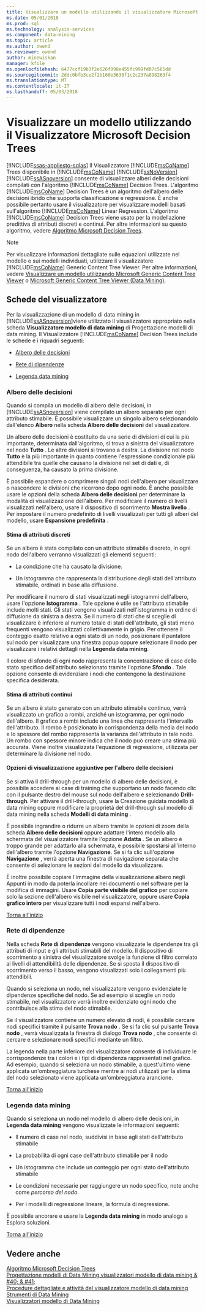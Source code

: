 ```yaml
---
title: Visualizzare un modello utilizzando il visualizzatore Microsoft Decision Trees | Documenti Microsoft
ms.date: 05/01/2018
ms.prod: sql
ms.technology: analysis-services
ms.component: data-mining
ms.topic: article
ms.author: owend
ms.reviewer: owend
author: minewiskan
manager: kfile
ms.openlocfilehash: 6477ccf19b3f2e626f098e455fc999fd07c565dd
ms.sourcegitcommit: 2ddc0bfb3ce2f2b160e3638f1c2c237a898263f4
ms.translationtype: MT
ms.contentlocale: it-IT
ms.lasthandoff: 05/03/2018
---
```

# <a name="browse-a-model-using-the-microsoft-tree-viewer"></a>Visualizzare un modello utilizzando il Visualizzatore Microsoft Decision Trees
[!INCLUDE[ssas-appliesto-sqlas](../../includes/ssas-appliesto-sqlas.md)]
  Il Visualizzatore [!INCLUDE[msCoName](../../includes/msconame-md.md)] Trees disponibile in [!INCLUDE[msCoName](../../includes/msconame-md.md)] [!INCLUDE[ssNoVersion](../../includes/ssnoversion-md.md)] [!INCLUDE[ssASnoversion](../../includes/ssasnoversion-md.md)] consente di visualizzare alberi delle decisioni compilati con l'algoritmo [!INCLUDE[msCoName](../../includes/msconame-md.md)] Decision Trees. L'algoritmo [!INCLUDE[msCoName](../../includes/msconame-md.md)] Decision Trees è un algoritmo dell'albero delle decisioni ibrido che supporta classificazione e regressione. È anche possibile pertanto usare il visualizzatore per visualizzare modelli basati sull'algoritmo [!INCLUDE[msCoName](../../includes/msconame-md.md)] Linear Regression. L'algoritmo [!INCLUDE[msCoName](../../includes/msconame-md.md)] Decision Trees viene usato per la modellazione predittiva di attributi discreti e continui. Per altre informazioni su questo algoritmo, vedere [Algoritmo Microsoft Decision Trees](../../analysis-services/data-mining/microsoft-decision-trees-algorithm.md).  
  
> [!NOTE]  
>  Per visualizzare informazioni dettagliate sulle equazioni utilizzate nel modello e sui modelli individuati, utilizzare il visualizzatore [!INCLUDE[msCoName](../../includes/msconame-md.md)] Generic Content Tree Viewer. Per altre informazioni, vedere [Visualizzare un modello utilizzando Microsoft Generic Content Tree Viewer](../../analysis-services/data-mining/browse-a-model-using-the-microsoft-generic-content-tree-viewer.md) o [Microsoft Generic Content Tree Viewer &#40;Data Mining&#41;](http://msdn.microsoft.com/library/751b4393-f6fd-48c1-bcef-bdca589ce34c).  
  
##  <a name="BKMK_TabsPanes"></a> Schede del visualizzatore  
 Per la visualizzazione di un modello di data mining in [!INCLUDE[ssASnoversion](../../includes/ssasnoversion-md.md)]viene utilizzato il visualizzatore appropriato nella scheda **Visualizzatore modello di data mining** di Progettazione modelli di data mining. Il Visualizzatore [!INCLUDE[msCoName](../../includes/msconame-md.md)] Decision Trees include le schede e i riquadri seguenti:  
  
-   [Albero delle decisioni](#BKMK_DecisionTree)  
  
-   [Rete di dipendenze](#BKMK_DependencyNetwork)  
  
-   [Legenda data mining](#BKMK_MiningLegend)  
  
###  <a name="BKMK_DecisionTree"></a> Albero delle decisioni  
 Quando si compila un modello di albero delle decisioni, in [!INCLUDE[ssASnoversion](../../includes/ssasnoversion-md.md)] viene compilato un albero separato per ogni attributo stimabile. È possibile visualizzare un singolo albero selezionandolo dall'elenco **Albero** nella scheda **Albero delle decisioni** del visualizzatore.  
  
 Un albero delle decisioni è costituito da una serie di divisioni di cui la più importante, determinata dall'algoritmo, si trova a sinistra del visualizzatore nel nodo **Tutto** . Le altre divisioni si trovano a destra. La divisione nel nodo **Tutto** è la più importante in quanto contiene l'espressione condizionale più attendibile tra quelle che causano la divisione nel set di dati e, di conseguenza, ha causato la prima divisione.  
  
 È possibile espandere o comprimere singoli nodi dell'albero per visualizzare o nascondere le divisioni che ricorrono dopo ogni nodo. È anche possibile usare le opzioni della scheda **Albero delle decisioni** per determinare la modalità di visualizzazione dell'albero. Per modificare il numero di livelli visualizzati nell'albero, usare il dispositivo di scorrimento **Mostra livello** . Per impostare il numero predefinito di livelli visualizzati per tutti gli alberi del modello, usare **Espansione predefinita** .  
  
#### <a name="predicting-discrete-attributes"></a>Stima di attributi discreti  
 Se un albero è stata compilato con un attributo stimabile discreto, in ogni nodo dell'albero verranno visualizzati gli elementi seguenti:  
  
-   La condizione che ha causato la divisione.  
  
-   Un istogramma che rappresenta la distribuzione degli stati dell'attributo stimabile, ordinati in base alla diffusione.  
  
 Per modificare il numero di stati visualizzati negli istogrammi dell'albero, usare l'opzione **Istogramma** . Tale opzione è utile se l'attributo stimabile include molti stati. Gli stati vengono visualizzati nell'istogramma in ordine di diffusione da sinistra a destra. Se il numero di stati che si sceglie di visualizzare è inferiore al numero totale di stati dell'attributo, gli stati meno frequenti vengono visualizzati collettivamente in grigio. Per ottenere il conteggio esatto relativo a ogni stato di un nodo, posizionare il puntatore sul nodo per visualizzare una finestra popup oppure selezionare il nodo per visualizzare i relativi dettagli nella **Legenda data mining**.  
  
 Il colore di sfondo di ogni nodo rappresenta la concentrazione di case dello stato specifico dell'attributo selezionato tramite l'opzione **Sfondo** . Tale opzione consente di evidenziare i nodi che contengono la destinazione specifica desiderata.  
  
#### <a name="predicting-continuous-attributes"></a>Stima di attributi continui  
 Se un albero è stato generato con un attributo stimabile continuo, verrà visualizzato un grafico a rombi, anziché un istogramma, per ogni nodo dell'albero. Il grafico a rombi include una linea che rappresenta l'intervallo dell'attributo. Il rombo è posizionato in corrispondenza della media del nodo e lo spessore del rombo rappresenta la varianza dell'attributo in tale nodo. Un rombo con spessore minore indica che il nodo può creare una stima più accurata. Viene inoltre visualizzata l'equazione di regressione, utilizzata per determinare la divisione nel nodo.  
  
#### <a name="additional-decision-tree-display-options"></a>Opzioni di visualizzazione aggiuntive per l'albero delle decisioni  
 Se si attiva il drill-through per un modello di albero delle decisioni, è possibile accedere ai case di training che supportano un nodo facendo clic con il pulsante destro del mouse sul nodo dell'albero e selezionando **Drill-through**. Per attivare il drill-through, usare la Creazione guidata modello di data mining oppure modificare la proprietà del drill-through sul modello di data mining nella scheda **Modelli di data mining** .  
  
 È possibile ingrandire o ridurre un albero tramite le opzioni di zoom della scheda **Albero delle decisioni** oppure adattare l'intero modello alla schermata del visualizzatore tramite l'opzione **Adatta** . Se un albero è troppo grande per adattarlo alla schermata, è possibile spostarsi all'interno dell'albero tramite l'opzione **Navigazione**. Se si fa clic sull'opzione **Navigazione** , verrà aperta una finestra di navigazione separata che consente di selezionare le sezioni del modello da visualizzare.  
  
 È inoltre possibile copiare l'immagine della visualizzazione albero negli Appunti in modo da poterla incollare nei documenti o nel software per la modifica di immagini. Usare **Copia parte visibile del grafico** per copiare solo la sezione dell'albero visibile nel visualizzatore, oppure usare **Copia grafico intero** per visualizzare tutti i nodi espansi nell'albero.  
  
 [Torna all'inizio](#BKMK_TabsPanes)  
  
###  <a name="BKMK_DependencyNetwork"></a> Rete di dipendenze  
 Nella scheda **Rete di dipendenze** vengono visualizzate le dipendenze tra gli attributi di input e gli attributi stimabili del modello. Il dispositivo di scorrimento a sinistra del visualizzatore svolge la funzione di filtro correlato ai livelli di attendibilità delle dipendenze. Se si sposta il dispositivo di scorrimento verso il basso, vengono visualizzati solo i collegamenti più attendibili.  
  
 Quando si seleziona un nodo, nel visualizzatore vengono evidenziate le dipendenze specifiche del nodo. Se ad esempio si sceglie un nodo stimabile, nel visualizzatore verrà inoltre evidenziato ogni nodo che contribuisce alla stima del nodo stimabile.  
  
 Se il visualizzatore contiene un numero elevato di nodi, è possibile cercare nodi specifici tramite il pulsante **Trova nodo** . Se si fa clic sul pulsante **Trova nodo** , verrà visualizzata la finestra di dialogo **Trova nodo** , che consente di cercare e selezionare nodi specifici mediante un filtro.  
  
 La legenda nella parte inferiore del visualizzatore consente di individuare le corrispondenze tra i colori e i tipi di dipendenza rappresentati nel grafico. Ad esempio, quando si seleziona un nodo stimabile, a quest'ultimo viene applicata un'ombreggiatura turchese mentre ai nodi utilizzati per la stima del nodo selezionato viene applicata un'ombreggiatura arancione.  
  
 [Torna all'inizio](#BKMK_TabsPanes)  
  
###  <a name="BKMK_MiningLegend"></a> Legenda data mining  
 Quando si seleziona un nodo nel modello di albero delle decisioni, in **Legenda data mining** vengono visualizzate le informazioni seguenti:  
  
-   Il numero di case nel nodo, suddivisi in base agli stati dell'attributo stimabile  
  
-   La probabilità di ogni case dell'attributo stimabile per il nodo  
  
-   Un istogramma che include un conteggio per ogni stato dell'attributo stimabile  
  
-   Le condizioni necessarie per raggiungere un nodo specifico, note anche come *percorso del nodo*.  
  
-   Per i modelli di regressione lineare, la formula di regressione.  
  
 È possibile ancorare e usare la **Legenda data mining** in modo analogo a Esplora soluzioni.  
  
 [Torna all'inizio](#BKMK_TabsPanes)  
  
## <a name="see-also"></a>Vedere anche  
 [Algoritmo Microsoft Decision Trees](../../analysis-services/data-mining/microsoft-decision-trees-algorithm.md)   
 [Progettazione modelli di Data Mining visualizzatori modello di data mining & #40; & #41;](http://msdn.microsoft.com/library/4ba391d5-c97b-4848-ba7c-7d096fa4b7dd)   
 [Procedure dettagliate e attività del visualizzatore modello di data mining](../../analysis-services/data-mining/mining-model-viewer-tasks-and-how-tos.md)   
 [Strumenti di Data Mining](../../analysis-services/data-mining/data-mining-tools.md)   
 [Visualizzatori modello di Data Mining](../../analysis-services/data-mining/data-mining-model-viewers.md)  
  
  
